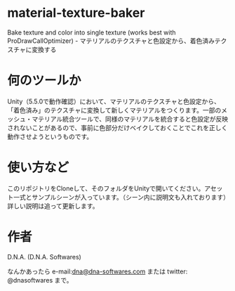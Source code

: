 # material-texture-baker
Bake texture and color into single texture (works best with ProDrawCallOptimizer) - マテリアルのテクスチャと色設定から、着色済みテクスチャに変換する

# 何のツールか
Unity（5.5.0で動作確認）において、マテリアルのテクスチャと色設定から、「着色済み」のテクスチャに変換して新しくマテリアルをつくります。一部のメッシュ・マテリアル統合ツールで、同様のマテリアルを統合すると色設定が反映されないことがあるので、事前に色部分だけベイクしておくことでこれを正しく動作させようというものです。
# 使い方など
このリポジトリをCloneして、そのフォルダをUnityで開いてください。アセット一式とサンプルシーンが入っています。（シーン内に説明文も入れております）詳しい説明は追って更新します。
# 作者
D.N.A. (D.N.A. Softwares)

なんかあったら e-mail:dna@dna-softwares.com または twitter: @dnasoftwares まで。
